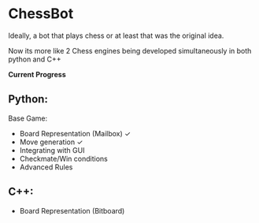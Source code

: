 # ChessBot
Ideally, a bot that plays chess or at least that was the original idea.

Now its more like 2 Chess engines being developed simultaneously in both python and C++

**Current Progress**

## Python:
Base Game:
- Board Representation (Mailbox) ✓
- Move generation ✓
- Integrating with GUI
- Checkmate/Win conditions
- Advanced Rules

## C++:
- Board Representation (Bitboard)
